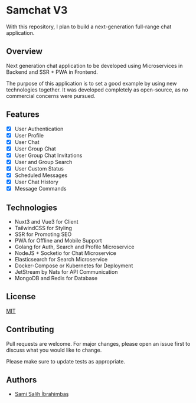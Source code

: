 # Samchat V3

With this repository, I plan to build a next-generation full-range chat application.

## Overview

Next generation chat application to be developed using Microservices in Backend and SSR + PWA in Frontend.

The purpose of this application is to set a good example by using new technologies together. It was developed completely as open-source, as no commercial concerns were pursued.

## Features

- [x] User Authentication
- [x] User Profile
- [x] User Chat
- [x] User Group Chat
- [x] User Group Chat Invitations
- [x] User and Group Search
- [x] User Custom Status
- [x] Scheduled Messages
- [x] User Chat History
- [x] Message Commands

## Technologies

- Nuxt3 and Vue3 for Client
- TailwindCSS for Styling
- SSR for Promoting SEO
- PWA for Offline and Mobile Support
- Golang for Auth, Search and Profile Microservice
- NodeJS + Socketio for Chat Microservice
- Elasticsearch for Search Microservice  
- Docker-Compose or Kubernetes for Deployment
- JetStream by Nats for API Communication
- MongoDB and Redis for Database

## License

[MIT](https://choosealicense.com/licenses/mit/)

## Contributing

Pull requests are welcome. For major changes, please open an issue first to discuss what you would like to change.

Please make sure to update tests as appropriate.

## Authors

- [Sami Salih İbrahimbaş](https://github.com/ssibrahimbas)